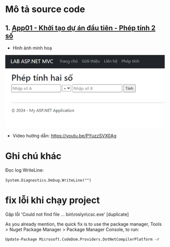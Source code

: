 # Mô tả source code
## 1. [App01 - Khởi tạo dự án đầu tiên - Phép tính 2 số](https://github.com/Cuongyd196/lab-aspnet-mvc/tree/main/App01)

- Hình ảnh minh hoạ

![App01](./App01/Content/images/Pheptinh.png)

- Video hướng dẫn: 
https://youtu.be/PYuzzSVX0Ag


# Ghi chú khác
Đọc log WriteLine:

```System.Diagnostics.Debug.WriteLine("")```

# fix lỗi khi chạy project

Gặp lỗi 'Could not find file ... bin\roslyn\csc.exe' [duplicate]

As you already mention, the quick fix is to use the package manager, Tools > Nuget Package Manager > Package Manager Console, to run:

```
Update-Package Microsoft.CodeDom.Providers.DotNetCompilerPlatform -r
```